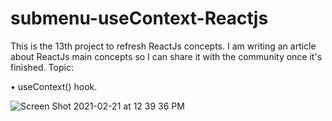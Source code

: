 # submenu-useContext-Reactjs

This is the 13th project to refresh ReactJs concepts. I am writing an article about ReactJs main concepts so I can share it with the community once it's finished.
Topic:

• useContext() hook.


![Screen Shot 2021-02-21 at 12 39 36 PM](https://user-images.githubusercontent.com/60779542/108619963-037b2e00-7442-11eb-810d-755f36673d8e.png)
